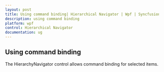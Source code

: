 ```yaml
---
layout: post
title: Using command binding| Hierarchical Navigator | Wpf | Syncfusion
description: using command binding
platform: wpf
control: Hierarchical Navigator
documentation: ug
---
```


## Using command binding

The HierarchyNavigator control allows command binding for selected items.



